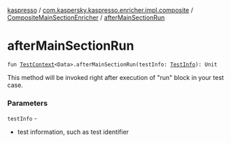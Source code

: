 [kaspresso](../../index.md) / [com.kaspersky.kaspresso.enricher.impl.composite](../index.md) / [CompositeMainSectionEnricher](index.md) / [afterMainSectionRun](./after-main-section-run.md)

# afterMainSectionRun

`fun `[`TestContext`](../../com.kaspersky.kaspresso.testcases.core.testcontext/-test-context/index.md)`<Data>.afterMainSectionRun(testInfo: `[`TestInfo`](../../com.kaspersky.kaspresso.testcases.models.info/-test-info/index.md)`): Unit`

This method will be invoked right after execution of "run" block in your test case.

### Parameters

`testInfo` -
* test information, such as test identifier
